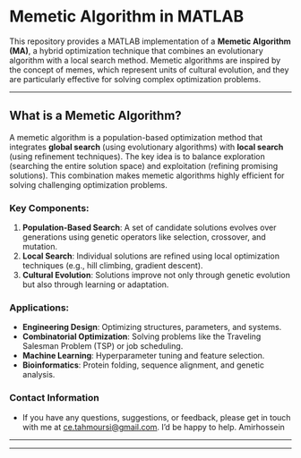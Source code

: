 # Memetic Algorithm in MATLAB

This repository provides a MATLAB implementation of a **Memetic Algorithm (MA)**, a hybrid optimization technique that combines an evolutionary algorithm with a local search method. Memetic algorithms are inspired by the concept of memes, which represent units of cultural evolution, and they are particularly effective for solving complex optimization problems.

---

## **What is a Memetic Algorithm?**

A memetic algorithm is a population-based optimization method that integrates **global search** (using evolutionary algorithms) with **local search** (using refinement techniques). The key idea is to balance exploration (searching the entire solution space) and exploitation (refining promising solutions). This combination makes memetic algorithms highly efficient for solving challenging optimization problems.

### Key Components:
1. **Population-Based Search**: A set of candidate solutions evolves over generations using genetic operators like selection, crossover, and mutation.
2. **Local Search**: Individual solutions are refined using local optimization techniques (e.g., hill climbing, gradient descent).
3. **Cultural Evolution**: Solutions improve not only through genetic evolution but also through learning or adaptation.

### Applications:
- **Engineering Design**: Optimizing structures, parameters, and systems.
- **Combinatorial Optimization**: Solving problems like the Traveling Salesman Problem (TSP) or job scheduling.
- **Machine Learning**: Hyperparameter tuning and feature selection.
- **Bioinformatics**: Protein folding, sequence alignment, and genetic analysis.

### Contact Information
- If you have any questions, suggestions, or feedback, please get in touch with me at ce.tahmoursi@gmail.com. I’d be happy to help.
  Amirhossein 
---


---

